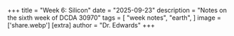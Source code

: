 +++
title = "Week 6: Silicon"
date = "2025-09-23"
description = "Notes on the sixth week of DCDA 30970"
tags = [
    "week notes",
    "earth",
]
image = ['share.webp']
[extra]
  author = "Dr. Edwards"
+++
